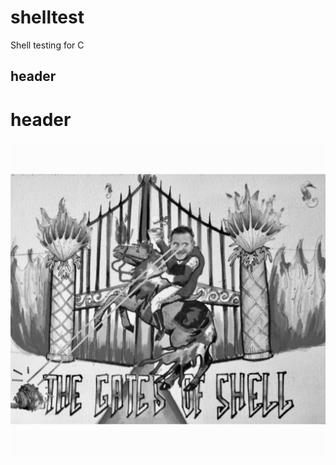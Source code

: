 # shelltest
Shell testing for C
## header 
# header
![Image](https://raw.githubusercontent.com/computersciencebenHolberton/shelltest/master/kyNS9vdiROqlyxw%25QTQFLQ_thumb_1.jpg)

